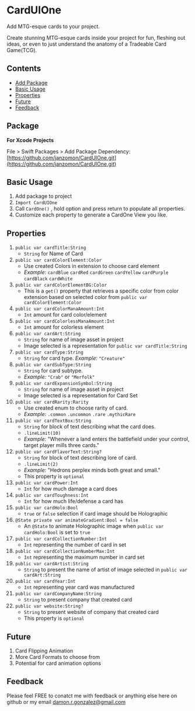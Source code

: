 # CardUIOne

Add MTG-esque cards to your project.

Create stunning MTG-esque cards inside your project for fun, fleshing out ideas, or even to just understand the anatomy of a Tradeable Card Game(TCG).

## Contents
- [Add Package](https://github.com/janzomon/CardUIOne#package)
- [Basic Usage](https://github.com/janzomon/CardUIOne#basic-usage)
- [Properties](https://github.com/janzomon/CardUIOne#properties)
- [Future](https://github.com/janzomon/CardUIOne#future)
- [Feedback](https://github.com/janzomon/CardUIOne#feedback)


## Package
**For Xcode Projects**

File > Swift Packages > Add Package Dependency: [https://github.com/janzomon/CardUIOne.git](https://github.com/janzomon/CardUIOne.git)

## Basic Usage

1. Add package to project
2. `Import CardUIOne`
3. Call `CardOne()` , hold option and press return to populate all properties.
4. Customize each property to generate a CardOne View you like.

## Properties

1. `public var cardTitle:String`
    - `String` for Name of Card
3. `public var cardColorElement:Color`
    - Use created  Colors in extension to choose card element
    - *Example:* `cardBlue` `cardRed` `cardGreen` `cardYellow` `cardPurple` `cardBlack` `cardWhite`
4. `public var cardColorElementBG:Color`
    - This is a `get()` property that retrieves a specific color from color extension based on selected color from `public var cardColorElement:Color`
5. `public var cardColorManaAmount:Int`
    - `Int` amount for card color/element
6. `public var cardColorlessManaAmount:Int`
    - `Int` amount for colorless element
7. `public var cardArt:String`
    - `String` for name of image asset in project
    - Image selected is a representation for `public var cardTitle:String`
8. `public var cardType:String`
    - `String` for card type. *Example:* `"Creature"`
9. `public var cardSubType:String`
    - `String` for card subtype.
    - *Example:* `"Crab"` or `"Merfolk"`
10. `public var cardExpansionSymbol:String`
    - `String` for name of image asset in project
    - Image selected is a representation for Card Set
11. `public var cardRarity:Rarity`
    - Use created enum to choose rarity of card.
    - *Example:* `.common` `.uncommon` `.rare` `.mythicRare`
12. `public var cardTextBox:String`
    - `String` for block of text describing what the card does.
    - `.lineLimit(10)`
    - *Example:* "Whenever a land enters the battlefield under your control, target player mills three cards."
13. `public var cardFlavorText:String?`
    - `String` for block of text describing lore of card.
    - `.lineLimit(2)`
    - *Example:* "Hedrons perplex minds both great and small."
    - This property is `optional`
14. `public var cardPower:Int`
    - `Int` for how much damage a card does
15. `public var cardToughness:Int`
    - `Int` for how much life/defense a card has
16. `public var cardHolo:Bool`
    - `true` or `false` selection if card image should be Holographic
17. `@State private var animateGradient:Bool = false`
    - An `@State` to animate Holographic image when `public var cardHolo:Bool` is set to `true`
18. `public var cardCollectionNumber:Int`
    - `Int` representing the number of card in set
19. `public var cardCollectionNumberMax:Int`
    - `Int` representing the maximum number in card set
20. `public var cardArtist:String`
    - `String` to present the name of artist of image selected in `public var cardArt:String`
21. `public var cardYear:Int`
    - `Int` representing year card was manufactured
22. `public var cardCompanyName:String`
    - `String` to present company that created card
23. `public var website:String?`
    - `String` to present website of company that created card
    - This property is `optional`

 ## Future

 1. Card Flipping Animation
 2. More Card Formats to choose from
 3. Potential for card animation options

## Feedback

Please feel FREE to conatct me with feedback or anything else here on github or my email [damon.r.gonzalez@gmail.com](mailto:damon.r.gonzalez@gmail.com)
